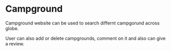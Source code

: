 # Campground

Campground website can be used to search differnt campgorund across globe.

User can also add or delete campgrounds, comment on it and also can give a review.
